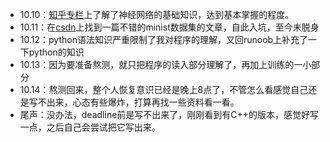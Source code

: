 - 10.10：[知乎专栏](https://zhuanlan.zhihu.com/p/37340090)上了解了神经网络的基础知识，达到基本掌握的程度。
- 10.11：在[csdn](https://blog.csdn.net/weixin_37895339/article/details/78442555)上找到一篇不错的minist数据集的文章，自此入坑，至今未脱身
- 10.12：python语法知识严重限制了我对程序的理解，又回runoob上补充了一下python的知识
- 10.13：因为要准备熬测，就只把程序的读入部分理解了，再加上训练的一小部分
- 10.14：熬测回来，整个人恢复意识已经是晚上8点了，不管怎么看感觉自己还是写不出来，心态有些爆炸，打算再找一些资料看一看。
- 尾声：没办法，deadline前是写不出来了，刚刚看到有C++的版本，感觉好写一点，之后自己会尝试把它写出来。